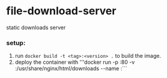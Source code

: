 # file-download-server
static downloads server

### setup:
1. run ```docker build -t <tag>:<version> .``` to build the image.
1. deploy the container with '''docker run -p <external port>:80 -v <downloadable files location>:/usr/share/nginx/html/downloads --name <container name> <tag>:<version>```
